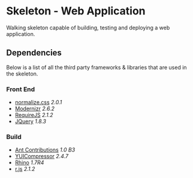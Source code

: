 # Skeleton - Web Application

Walking skeleton capable of building, testing and deploying a web application.

## Dependencies

Below is a list of all the third party frameworks & libraries that are used in the skeleton.

### Front End

* [normalize.css](https://github.com/necolas/normalize.css) *2.0.1*
* [Modernizr](http://modernizr.com/) *2.6.2*
* [RequireJS](http://requirejs.org/) *2.1.2*
* [JQuery](http://jquery.com) *1.8.3*

### Build

* [Ant Contributions](http://ant-contrib.sourceforge.net/) *1.0 B3*
* [YUICompressor](http://developer.yahoo.com/yui/compressor/) *2.4.7*
* [Rhino](https://developer.mozilla.org/en-US/docs/Rhino) *1.7R4*
* [r.js](http://requirejs.org/docs/optimization.html) *2.1.2*
